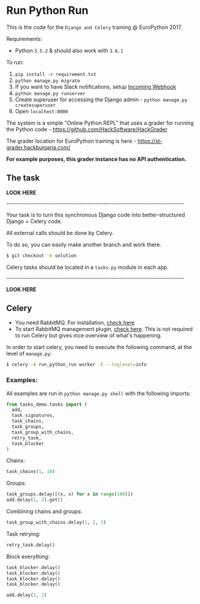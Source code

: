# Run Python Run

This is the code for the `Django and Celery` training @ EuroPython 2017.

Requirements:

* Python `3.5.2` & should also work with `3.6.1`

To run:

1. `pip install -r requirement.txt`
2. `python manage.py migrate`
3. If you want to have Slack notifications, setup [Incoming Webhook](https://api.slack.com/incoming-webhooks)
4. `python manage.py runserver`
5. Create superuser for accessing the Django admin - `python manage.py createsuperuser`
6. Open `localhost:8000`

The system is a simple "Online Python REPL" that uses a grader for running the Python code - <https://github.com/HackSoftware/HackGrader>

The grader location for EuroPython training is here - <https://st-grader.hackbulgaria.com/>

**For example purposes, this grader instance has no API authentication.**

## The task

**LOOK HERE**
```
~~~~~~~~~~~~~~~~~~~~~~~~~~~~~~~~~~~~~~~~~~~~~~~~~~~~~~~~~~~~~~~~~~
```

Your task is to turn this synchronous Django code into better-structured Django + Celery code.

All external calls should be done by Celery.

To do so, you can easily make another branch and work there.

```bash
$ git checkout -b solution
```

Celery tasks should be located in a `tasks.py` module in each app.

```
~~~~~~~~~~~~~~~~~~~~~~~~~~~~~~~~~~~~~~~~~~~~~~~~~~~~~~~~~~~~~~~~~~
```
**LOOK HERE**

## Celery

* You need RabbitMQ. For installation, [check here](http://www.rabbitmq.com/download.html)
* To start RabbitMQ management plugin, [check here](https://www.rabbitmq.com/management.html). This is not required to run Celery but gives nice overview of what's happening.

In order to start celery, you need to execute the following command, at the level of `manage.py`:

```bash
$ celery -A run_python_run worker -E --loglevel=info
```

### Examples:

All examples are run in `python manage.py shell` with the following imports:

```python
from tasks_demo.tasks import (
  add,
  task_signatures,
  task_chains,
  task_groups,
  task_group_with_chains,
  retry_task,
  task_blocker
)
```

Chains:

```python
task_chains(1, 10)
```

Groups:

```python
task_groups.delay([(x, x) for x in range(100)])
add.delay(1, 2).get()
```

Combining chains and groups:

```python
task_group_with_chains.delay(1, 2, 3)
```


Task retrying:

```python
retry_task.delay()
```

Block everything:

```python
task_blocker.delay()
task_blocker.delay()
task_blocker.delay()
task_blocker.delay()

add.delay(1, 2)
```
